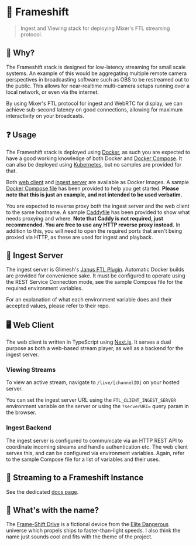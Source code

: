 # 🚀 Frameshift
> Ingest and Viewing stack for deploying Mixer's FTL streaming protocol.

## 🌠 Why?
The Frameshift stack is designed for low-latency streaming for small scale systems. An example of this would be aggregating multiple remote camera perspectives in broadcasting software such as OBS to be restreamed out to the public. This allows for near-realtime multi-camera setups running over a local network, or even via the internet.

By using Mixer's FTL protocol for ingest and WebRTC for display, we can achieve sub-second latency on good connections, allowing for maximum interactivity on your broadcasts.

## ❓ Usage
The Frameshift stack is deployed using [Docker](https://docs.docker.com/get-started/overview/), as such you are expected to have a good working knowledge of both Docker and [Docker Compose](https://docs.docker.com/compose/). It can also be deployed using [Kubernetes](https://k8s.io), but no samples are provided for that.

Both [web client](https://github.com/lolPants/frameshift/packages/633173) and [ingest server](https://github.com/lolPants/frameshift/packages/633178) are available as Docker Images. A sample [Docker Compose file](https://github.com/lolPants/frameshift/blob/master/docker-compose.yml) has been provided to help you get started. **Please note that this is just an example, and not intended to be used verbatim.**

You are expected to reverse proxy both the ingest server and the web client to the same hostname. A sample [Caddyfile](https://github.com/lolPants/frameshift/blob/master/Caddyfile) has been provided to show what needs proxying and where. **Note that Caddy is not required, just recommended. You are free to use any HTTP reverse proxy instead.** In addition to this, you will need to open the required ports that aren't being proxied via HTTP, as these are used for ingest and playback.

## 🎥 Ingest Server
The ingest server is Glimesh's [Janus FTL Plugin](https://github.com/Glimesh/janus-ftl-plugin). Automatic Docker builds are provided for convenience sake. It must be configured to operate using the REST Service Connection mode, see the sample Compose file for the required environment variables.

For an explanation of what each environment variable does and their accepted values, please refer to their repo.

## 🖥️ Web Client
The web client is written in TypeScript using [Next.js](https://github.com/vercel/next.js). It serves a dual purpose as both a web-based stream player, as well as a backend for the ingest server.

### Viewing Streams
To view an active stream, navigate to `/live/[channelID]` on your hosted server.

You can set the ingest server URL using the `FTL_CLIENT_INGEST_SERVER` environment variable on the server or using the `?serverURI=` query param in the browser.

### Ingest Backend
The ingest server is configured to communicate via an HTTP REST API to coordinate incoming streams and handle authentication etc. The web client serves this, and can be configured via environment variables. Again, refer to the sample Compose file for a list of variables and their uses.

## 📡 Streaming to a Frameshift Instance
See the dedicated [docs page](https://github.com/lolPants/frameshift/blob/master/STREAMING.md).

## 🤔 What's with the name?
The [Frame-Shift Drive](https://elite-dangerous.fandom.com/wiki/Frame_Shift_Drive) is a fictional device from the [Elite Dangerous](https://www.elitedangerous.com/) universe which propels ships to faster-than-light speeds. I also think the name just sounds cool and fits with the theme of the project.
